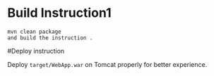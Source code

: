 

# Build Instruction1


```
mvn clean package
and build the instruction .
```

#Deploy instruction

Deploy ```target/WebApp.war``` on Tomcat properly for better experience.

